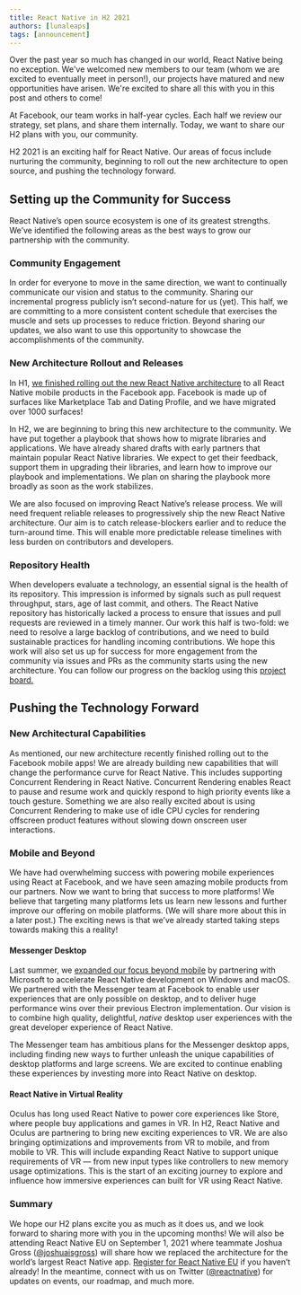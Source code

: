 ```yaml
---
title: React Native in H2 2021
authors: [lunaleaps]
tags: [announcement]
---
```


Over the past year so much has changed in our world, React Native being no exception. We've welcomed new members to our team (whom we are excited to eventually meet in person!), our projects have matured and new opportunities have arisen. We're excited to share all this with you in this post and others to come!

At Facebook, our team works in half-year cycles. Each half we review our strategy, set plans, and share them internally. Today, we want to share our H2 plans with you, our community.

H2 2021 is an exciting half for React Native. Our areas of focus include nurturing the community, beginning to roll out the new architecture to open source, and pushing the technology forward.

<!--truncate-->

## Setting up the Community for Success

React Native’s open source ecosystem is one of its greatest strengths. We’ve identified the following areas as the best ways to grow our partnership with the community.

### Community Engagement

In order for everyone to move in the same direction, we want to continually communicate our vision and status to the community. Sharing our incremental progress publicly isn’t second-nature for us (yet). This half, we are committing to a more consistent content schedule that exercises the muscle and sets up processes to reduce friction. Beyond sharing our updates, we also want to use this opportunity to showcase the accomplishments of the community.

### New Architecture Rollout and Releases

In H1, [we finished rolling out the new React Native architecture](https://twitter.com/reactnative/status/1415099806507167745) to all React Native mobile products in the Facebook app. Facebook is made up of surfaces like Marketplace Tab and Dating Profile, and we have migrated over 1000 surfaces!

In H2, we are beginning to bring this new architecture to the community. We have put together a playbook that shows how to migrate libraries and applications. We have already shared drafts with early partners that maintain popular React Native libraries. We expect to get their feedback, support them in upgrading their libraries, and learn how to improve our playbook and implementations. We plan on sharing the playbook more broadly as soon as the work stabilizes.

We are also focused on improving React Native’s release process. We will need frequent reliable releases to progressively ship the new React Native architecture. Our aim is to catch release-blockers earlier and to reduce the turn-around time. This will enable more predictable release timelines with less burden on contributors and developers.

### Repository Health

When developers evaluate a technology, an essential signal is the health of its repository. This impression is informed by signals such as pull request throughput, stars, age of last commit, and others. The React Native repository has historically lacked a process to ensure that issues and pull requests are reviewed in a timely manner. Our work this half is two-fold: we need to resolve a large backlog of contributions, and we need to build sustainable practices for handling incoming contributions. We hope this work will also set us up for success for more engagement from the community via issues and PRs as the community starts using the new architecture. You can follow our progress on the backlog using this [project board.](https://github.com/facebook/react-native/projects/17)

## Pushing the Technology Forward

### New Architectural Capabilities

As mentioned, our new architecture recently finished rolling out to the Facebook mobile apps! We are already building new capabilities that will change the performance curve for React Native. This includes supporting Concurrent Rendering in React Native. Concurrent Rendering enables React to pause and resume work and quickly respond to high priority events like a touch gesture. Something we are also really excited about is using Concurrent Rendering to make use of idle CPU cycles for rendering offscreen product features without slowing down onscreen user interactions.

### Mobile and Beyond

We have had overwhelming success with powering mobile experiences using React at Facebook, and we have seen amazing mobile products from our partners. Now we want to bring that success to more platforms! We believe that targeting many platforms lets us learn new lessons and further improve our offering on mobile platforms. (We will share more about this in a later post.) The exciting news is that we’ve already started taking steps towards making this a reality!

#### Messenger Desktop

Last summer, we [expanded our focus beyond mobile](https://twitter.com/reactnative/status/1286061933293010944) by partnering with Microsoft to accelerate React Native development on Windows and macOS. We partnered with the Messenger team at Facebook to enable user experiences that are only possible on desktop, and to deliver huge performance wins over their previous Electron implementation. Our vision is to combine high quality, delightful, _native_ desktop user experiences with the great developer experience of React Native.

The Messenger team has ambitious plans for the Messenger desktop apps, including finding new ways to further unleash the unique capabilities of desktop platforms and large screens. We are excited to continue enabling these experiences by investing more into React Native on desktop.

#### React Native in Virtual Reality

Oculus has long used React Native to power core experiences like Store, where people buy applications and games in VR. In H2, React Native and Oculus are partnering to bring new exciting experiences to VR. We are also bringing optimizations and improvements from VR to mobile, and from mobile to VR. This will include expanding React Native to support unique requirements of VR — from new input types like controllers to new memory usage optimizations. This is the start of an exciting journey to explore and influence how immersive experiences can built for VR using React Native.

### Summary

<!--alex ignore gross-->

We hope our H2 plans excite you as much as it does us, and we look forward to sharing more with you in the upcoming months! We will also be attending React Native EU on September 1, 2021 where teammate Joshua Gross ([@joshuaisgross](https://twitter.com/joshuaisgross)) will share how we replaced the architecture for the world’s largest React Native app. [Register for React Native EU](https://www.react-native.eu/) if you haven’t already! In the meantime, connect with us on Twitter ([@reactnative](https://twitter.com/reactnative)) for updates on events, our roadmap, and much more.
